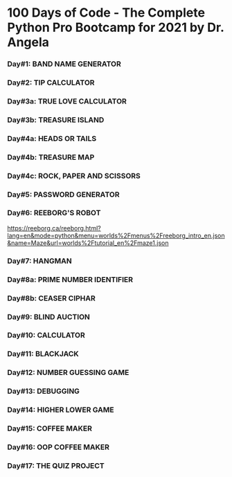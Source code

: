 # 100 Days of Code - The Complete Python Pro Bootcamp for 2021 by Dr. Angela

### Day#1: BAND NAME GENERATOR

### Day#2: TIP CALCULATOR

### Day#3a: TRUE LOVE CALCULATOR

### Day#3b: TREASURE ISLAND

### Day#4a: HEADS OR TAILS

### Day#4b: TREASURE MAP

### Day#4c: ROCK, PAPER AND SCISSORS

### Day#5: PASSWORD GENERATOR

### Day#6: REEBORG'S ROBOT

https://reeborg.ca/reeborg.html?lang=en&mode=python&menu=worlds%2Fmenus%2Freeborg_intro_en.json&name=Maze&url=worlds%2Ftutorial_en%2Fmaze1.json

### Day#7: HANGMAN

### Day#8a: PRIME NUMBER IDENTIFIER

### Day#8b: CEASER CIPHAR

### Day#9: BLIND AUCTION

### Day#10: CALCULATOR

### Day#11: BLACKJACK

### Day#12: NUMBER GUESSING GAME

### Day#13: DEBUGGING

### Day#14: HIGHER LOWER GAME

### Day#15: COFFEE MAKER

### Day#16: OOP COFFEE MAKER

### Day#17: THE QUIZ PROJECT
